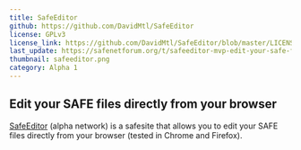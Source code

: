 ```yaml
---
title: SafeEditor
github: https://github.com/DavidMtl/SafeEditor
license: GPLv3
license_link: https://github.com/DavidMtl/SafeEditor/blob/master/LICENSE
last_update: https://safenetforum.org/t/safeeditor-mvp-edit-your-safe-files-directly-from-your-browser/11057
thumbnail: safeeditor.png
category: Alpha 1
---
```


## Edit your SAFE files directly from your browser

[SafeEditor](http://safeeditor.davidmtl.safenet) (alpha network) is a safesite that allows you to edit your SAFE files directly from your browser (tested in Chrome and Firefox).
